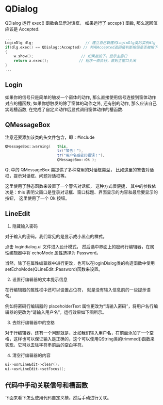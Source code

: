# QDialog

QDialog 运行 exec() 函数会显示对话框， 如果运行了 accept() 函数, 那么返回值应该是 Accepted.  

~~~cpp
...
LoginDlg dlg;                        // 建立自己新建的LoginDlg类的实例dlg
if(dlg.exec() == QDialog::Accepted) // 利用Accepted返回值判断按钮是否被按下
{
    w.show();                      // 如果被按下，显示主窗口
    return a.exec();              // 程序一直执行，直到主窗口关闭
}
...
~~~


## Login  


如果你的信号只是简单的触发一个窗体的动作, 那么直接使用信号连接到窗体动作对应的槽函数; 如果你想触发的除了窗体的动作之外, 还有别的动作, 那么应该自己实现槽函数, 在完成了自定义动作后显式调用窗体动作的槽函数.  

## QMessageBox

注意还要添加该类的头文件包含，即：#include <QMessageBox>   

~~~cpp
QMessageBox::warning(   this, 
                        tr("警告！"),
                        tr("用户名或密码错误！"),
                        QMessageBox::Ok );
~~~

Qt 中的 QMessageBox 类提供了多种常用的对话框类型， 比如这里的警告对话框，提示对话框、问题对话框等。  

这里使用了静态函数来设置了一个警告对话框， 这种方式很便捷， 其中的参数依次是：this 表明父窗口是登录对话框、窗口标题、界面显示的内容和最后要显示的按钮， 这里使用了一个 Ok 按钮。   



## LineEdit  

1) 隐藏输入密码 

对于输入的密码，我们常见的是显示成小黑点的样式。   

点击 logindialog.ui 文件进入设计模式， 然后选中界面上的密码行编辑器，在属性编辑器中将 echoMode 属性选择为 Password。  

当然，除了在属性编辑器中进行更改，也可以在loginDialog类的构造函数中使用setEchoMode(QLineEdit::Password)函数来设置。  

2) 设置行编辑器的文本提示信息   

在行编辑器的属性栏中还可以设置占位符， 就是没有输入信息前的一些提示语句。  

例如将密码行编辑器的 placeholderText 属性更改为“请输入密码”，将用户名行编辑器的更改为“请输入用户名”，运行效果如下图所示。  

3) 去除行编辑器中的空格  

对于行编辑器，还有一个问题就是，比如我们输入用户名，在前面添加了一个空格，这样也可以保证输入是正确的，这个可以使用QString类的trimmed()函数来实现，它可以去除字符串前后的空白字符。  

4) 清空行编辑器的内容  

~~~cpp
ui->usrLineEdit->clear();
ui->usrLineEdit->setFocus();
~~~


## 代码中手动关联信号和槽函数  

下面来看下怎么使用代码自定义槽，然后手动进行关联。   


